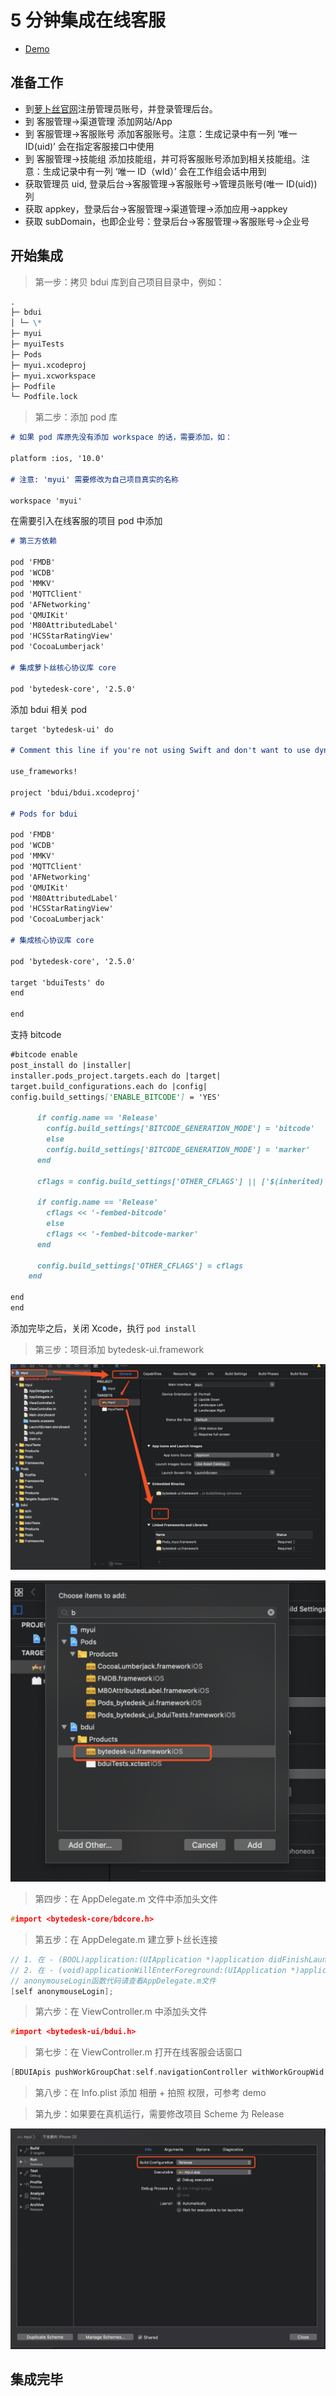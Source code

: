 # 5 分钟集成在线客服

- [Demo](https://github.com/Bytedesk/bytedesk-ios/tree/master/Tutorial/myui)

## 准备工作

- 到[萝卜丝官网](https://www.bytedesk.com/antv/user/login)注册管理员账号，并登录管理后台。
- 到 客服管理->渠道管理 添加网站/App
- 到 客服管理->客服账号 添加客服账号。注意：生成记录中有一列 ‘唯一 ID(uid)’ 会在指定客服接口中使用
- 到 客服管理->技能组 添加技能组，并可将客服账号添加到相关技能组。注意：生成记录中有一列 ‘唯一 ID（wId）’ 会在工作组会话中用到
- 获取管理员 uid, 登录后台->客服管理->客服账号->管理员账号(唯一 ID(uid))列
- 获取 appkey，登录后台->客服管理->渠道管理->添加应用->appkey
- 获取 subDomain，也即企业号：登录后台->客服管理->客服账号->企业号

## 开始集成

> 第一步：拷贝 bdui 库到自己项目目录中，例如：

```md
.
├─ bdui
│ └─ \*
├─ myui
├─ myuiTests
├─ Pods
├─ myui.xcodeproj
├─ myui.xcworkspace
├─ Podfile
└─ Podfile.lock
```

> 第二步：添加 pod 库

```md
# 如果 pod 库原先没有添加 workspace 的话，需要添加，如：

platform :ios, '10.0'

# 注意: 'myui' 需要修改为自己项目真实的名称

workspace 'myui'
```

在需要引入在线客服的项目 pod 中添加

```md
# 第三方依赖

pod 'FMDB'
pod 'WCDB'
pod 'MMKV'
pod 'MQTTClient'
pod 'AFNetworking'
pod 'QMUIKit'
pod 'M80AttributedLabel'
pod 'HCSStarRatingView'
pod 'CocoaLumberjack'

# 集成萝卜丝核心协议库 core

pod 'bytedesk-core', '2.5.0'
```

添加 bdui 相关 pod

```md
target 'bytedesk-ui' do

# Comment this line if you're not using Swift and don't want to use dynamic frameworks

use_frameworks!

project 'bdui/bdui.xcodeproj'

# Pods for bdui

pod 'FMDB'
pod 'WCDB'
pod 'MMKV'
pod 'MQTTClient'
pod 'AFNetworking'
pod 'QMUIKit'
pod 'M80AttributedLabel'
pod 'HCSStarRatingView'
pod 'CocoaLumberjack'

# 集成核心协议库 core

pod 'bytedesk-core', '2.5.0'

target 'bduiTests' do
end

end
```

支持 bitcode

```md
#bitcode enable
post_install do |installer|
installer.pods_project.targets.each do |target|
target.build_configurations.each do |config|
config.build_settings['ENABLE_BITCODE'] = 'YES'

      if config.name == 'Release'
        config.build_settings['BITCODE_GENERATION_MODE'] = 'bitcode'
        else
        config.build_settings['BITCODE_GENERATION_MODE'] = 'marker'
      end

      cflags = config.build_settings['OTHER_CFLAGS'] || ['$(inherited)']

      if config.name == 'Release'
        cflags << '-fembed-bitcode'
        else
        cflags << '-fembed-bitcode-marker'
      end

      config.build_settings['OTHER_CFLAGS'] = cflags
    end

end
end
```

添加完毕之后，关闭 Xcode，执行 `pod install`

> 第三步：项目添加 bytedesk-ui.framework

![选择binary](./img/select-binary.png)

![选择framework](./img/choose-framework.png)

> 第四步：在 AppDelegate.m 文件中添加头文件

```c
#import <bytedesk-core/bdcore.h>
```

> 第五步：在 AppDelegate.m 建立萝卜丝长连接

```c
// 1. 在 - (BOOL)application:(UIApplication *)application didFinishLaunchingWithOptions:(NSDictionary *)launchOptions中添加
// 2. 在 - (void)applicationWillEnterForeground:(UIApplication *)application中添加
// anonymouseLogin函数代码请查看AppDelegate.m文件
[self anonymouseLogin];
```

> 第六步：在 ViewController.m 中添加头文件

```c
#import <bytedesk-ui/bdui.h>
```

> 第七步：在 ViewController.m 打开在线客服会话窗口

```c
[BDUIApis pushWorkGroupChat:self.navigationController withWorkGroupWid:DEFAULT_TEST_WID withTitle:kDefaultTitle];
```

> 第八步：在 Info.plist 添加 相册 + 拍照 权限，可参考 demo

> 第九步：如果要在真机运行，需要修改项目 Scheme 为 Release

![选择binary](./img/scheme-release.jpg)

## 集成完毕
